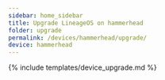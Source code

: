 ```yaml
---
sidebar: home_sidebar
title: Upgrade LineageOS on hammerhead
folder: upgrade
permalink: /devices/hammerhead/upgrade/
device: hammerhead
---
```

{% include templates/device_upgrade.md %}
